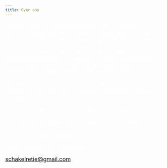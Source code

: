 ```yaml
---
title: Over ons
---
```

<FONT SIZE="+1" COLOR="#FFFFFF" FACE="">

Schakel Retie wil mensen bereiken die in armoede leven of die in het dagelijkse leven weinig of geen kansen krijgen, bijvoorbeeld door ziekte, tegenslag, scheiding, migratie... <br>

Door ontspannende en doelgerichte activiteiten te organiseren brengen we mensen bij elkaar. We trachten hun sociaal isolement te doorbreken en een warme omgeving te creëren waarin iedereen van elkaar leert. <br>

We willen mensen die zich uitgesloten voelen meer kansen bieden. Wij geloven dat we samen verandering kunnen brengen. <br>

Als je denkt dat je nood hebt aan onze groep…<br>

Of voel je je geroepen om een handje toe te steken…<br>

Je bent van harte welkom!<br>

Aarzel niet ons te contacteren<br>

schakelretie@gmail.com<br>

</FONT>
